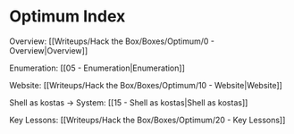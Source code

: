 # Optimum Index

Overview: [[Writeups/Hack the Box/Boxes/Optimum/0 - Overview|Overview]]

Enumeration: [[05 - Enumeration|Enumeration]]

Website: [[Writeups/Hack the Box/Boxes/Optimum/10 - Website|Website]]

Shell as kostas -> System: [[15 - Shell as kostas|Shell as kostas]]

Key Lessons: [[Writeups/Hack the Box/Boxes/Optimum/20 - Key Lessons]]